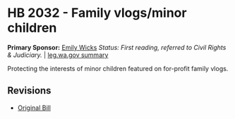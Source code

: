 # HB 2032 - Family vlogs/minor children
**Primary Sponsor:** [Emily Wicks](/person/leg/wicks_em.md)
*Status: First reading, referred to Civil Rights & Judiciary.* | [leg.wa.gov summary](https://app.leg.wa.gov/billsummary?BillNumber=2032&Year=2021)

Protecting the interests of minor children featured on for-profit family vlogs.

## Revisions
* [Original Bill](1/)